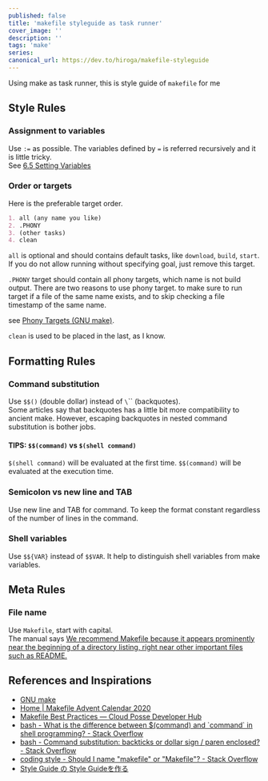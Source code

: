 ```yaml
---
published: false
title: 'makefile styleguide as task runner'
cover_image: ''
description: ''
tags: 'make'
series:
canonical_url: https://dev.to/hiroga/makefile-styleguide
---
```


Using make as task runner, this is style guide of `makefile` for me


## Style Rules

### Assignment to variables

Use `:=` as possible. The variables defined by `=` is referred recursively and it is little tricky.  
See [6\.5 Setting Variables](https://www.gnu.org/software/make/manual/make.html#Setting)


### Order or targets

Here is the preferable target order.

```md
1. all (any name you like)
2. .PHONY
3. (other tasks)
4. clean
```

`all` is optional and should contains default tasks, like `download`, `build`, `start`. If you do not allow running without specifying goal, just remove this target.

`.PHONY` target should contain all phony targets, which name is not build output. There are two reasons to use phony target. to make sure to run target if a file of the same name exists, and to skip checking a file timestamp of the same name.

see [Phony Targets \(GNU make\)](https://www.gnu.org/software/make/manual/html_node/Phony-Targets.html).

`clean` is used to be placed in the last, as I know.


## Formatting Rules

### Command substitution

Use `$$()` (double dollar) instead of `\`\`` (backquotes).  
Some articles say that backquotes has a little bit more compatibility to ancient make. However, escaping backquotes in nested command substitution is bother jobs.

#### TIPS: `$$(command)` vs `$(shell command)`

`$(shell command)` will be evaluated at the first time. `$$(command)` will be evaluated at the execution time.

### Semicolon vs new line and TAB

Use new line and TAB for command. To keep the format constant regardless of the number of lines in the command.

### Shell variables

Use `$${VAR}` instead of `$$VAR`. It help to distinguish shell variables from make variables.

## Meta Rules

### File name

Use `Makefile`, start with capital.  
The manual says [We recommend Makefile because it appears prominently near the beginning of a directory listing, right near other important files such as README\.](https://www.gnu.org/software/make/manual/make.html#Makefile-Names)


## References and Inspirations

- [GNU make](https://www.gnu.org/software/make/manual/make.html)
- [Home \| Makefile Advent Calendar 2020](https://voyagegroup.github.io/make-advent-calendar-2020/)
- [Makefile Best Practices — Cloud Posse Developer Hub](https://docs.cloudposse.com/reference/best-practices/make-best-practices/)
- [bash \- What is the difference between $\(command\) and \`command\` in shell programming? \- Stack Overflow](https://stackoverflow.com/questions/4708549/what-is-the-difference-between-command-and-command-in-shell-programming)
- [bash \- Command substitution: backticks or dollar sign / paren enclosed? \- Stack Overflow](https://stackoverflow.com/questions/9405478/command-substitution-backticks-or-dollar-sign-paren-enclosed)
- [coding style \- Should I name "makefile" or "Makefile"? \- Stack Overflow](https://stackoverflow.com/questions/12669367/should-i-name-makefile-or-makefile)
- [Style Guide の Style Guideを作る](https://zenn.dev/hiroga/articles/styleguide-of-styleguide)
